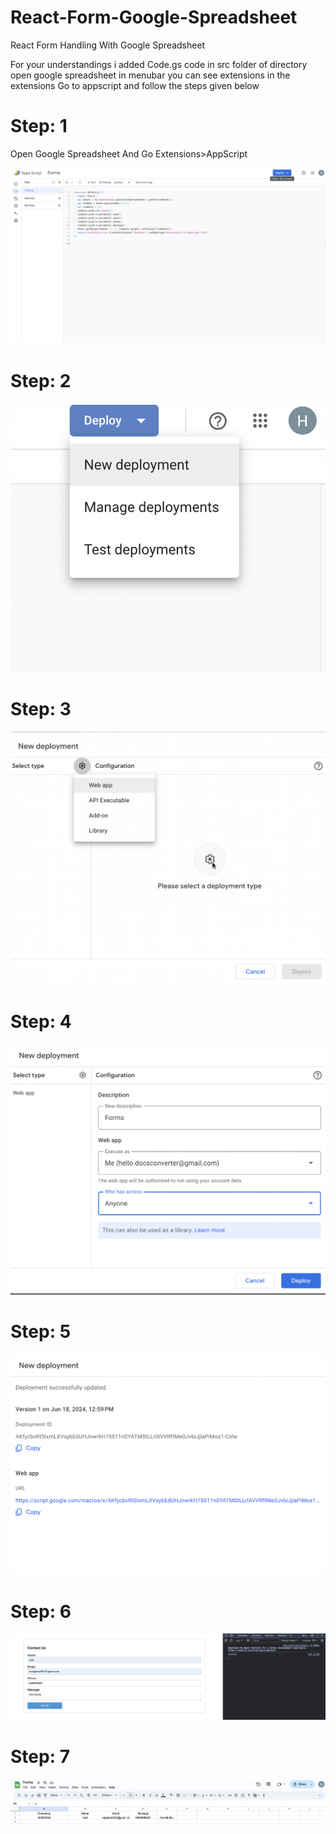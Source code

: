 # React-Form-Google-Spreadsheet

React Form Handling With Google Spreadsheet

For your understandings i added Code.gs code in src folder of directory open google spreadsheet in menubar you can see extensions in the extensions Go to appscript and follow the steps given below 

#  Step: 1
Open Google Spreadsheet And Go Extensions>AppScript

![Step 1](./src/assets/ss1.png)

# Step: 2
![Step 1](./src/assets/ss2.png)

# Step: 3
![Step 1](./src/assets/ss3.png)

# Step: 4
![Step 1](./src/assets/ss4.png)

# Step: 5
![Step 1](./src/assets/ss5.png)

# Step: 6
![Step 1](./src/assets/ss6.png)

# Step: 7
![Step 1](./src/assets/ss7.png)

